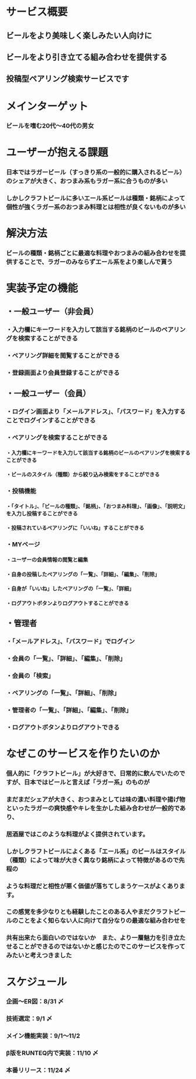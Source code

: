 # サービス概要
## ビールをより美味しく楽しみたい人向けに
## ビールをより引き立てる組み合わせを提供する
## 投稿型ペアリング検索サービスです

# メインターゲット
### ビールを嗜む20代〜40代の男女

# ユーザーが抱える課題
### 日本ではラガービール（すっきり系の一般的に購入されるビール）のシェアが大きく、おつまみ系もラガー系に合うものが多い
### しかしクラフトビールに多いエール系ビールは種類・銘柄によって個性が強くラガー系のおつまみ料理とは相性が良くないものが多い


# 解決方法
### ビールの種類・銘柄ごとに最適な料理やおつまみの組み合わせを提供することで、ラガーのみならずエール系をより楽しんで貰う

# 実装予定の機能
## ・一般ユーザー（非会員）
### ・入力欄にキーワードを入力して該当する銘柄のビールのペアリングを検索することができる
### ・ペアリング詳細を閲覧することができる
### ・登録画面より会員登録することができる

## ・一般ユーザー（会員）
### ・ログイン画面より「メールアドレス」、「パスワード」を入力することでログインすることができる
### ・ペアリングを検索することができる
#### ・入力欄にキーワードを入力して該当する銘柄のビールのペアリングを検索することができる
#### ・ビールのスタイル（種類）から絞り込み検索をすることができる
### ・投稿機能
#### ・「タイトル」、「ビールの種類」、「銘柄」、「おつまみ料理」、「画像」、「説明文」を入力し投稿することができる
#### ・投稿されているペアリングに「いいね」することができる
### ・MYページ
#### ・ユーザーの会員情報の閲覧と編集
#### ・自身の投稿したペアリングの「一覧」、「詳細」、「編集」、「削除」
#### ・自身が「いいね」したペアリングの「一覧」、「詳細」
#### ・ログアウトボタンよりログアウトすることができる

## ・管理者
### ・「メールアドレス」、「パスワード」でログイン
### ・会員の「一覧」、「詳細」、「編集」、「削除」
### ・会員の「検索」
### ・ペアリングの「一覧」、「詳細」、「削除」
### ・管理者の「一覧」、「詳細」、「編集」、「削除」
### ・ログアウトボタンよりログアウトできる

# なぜこのサービスを作りたいのか
### 個人的に「クラフトビール」が大好きで、日常的に飲んでいたのですが、日本ではビールと言えば「ラガー系」のものが<br>
### まだまだシェアが大きく、おつまみとしては味の濃い料理や揚げ物といったラガーの爽快感やキレを生かした組み合わせが一般的であり、<br>
### 居酒屋ではこのような料理がよく提供されています。<br>
### しかしクラフトビールによくある「エール系」のビールはスタイル（種類）によって味が大きく異なり銘柄によって特徴があるので先程の<br>
### ような料理だと相性が悪く価値が落ちてしまうケースがよくあります。<br>
### この感覚を多少なりとも経験したことのある人やまだクラフトビールのことをよく知らない人に向けて自分なりの最適な組み合わせを<br>
### 共有出来たら面白いのではないか　また、より一層魅力を引き立たせることができるのではないかと感じたのでこのサービスを作ってみたいと考えつきました

# スケジュール
### 企画〜ER図：8/31 〆
### 技術選定：9/1 〆
### メイン機能実装：9/1〜11/2
### β版をRUNTEQ内で実装：11/10 〆
### 本番リリース：11/24 〆